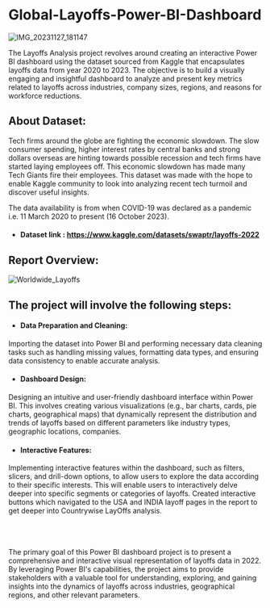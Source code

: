 # Global-Layoffs-Power-BI-Dashboard
![IMG_20231127_181147](https://github.com/salonimeshram13/Global-Layoffs-Power-BI-Dashboard/assets/136232688/b2c9056f-2cd3-47c3-8ac2-61e2b9f10a3b)

The Layoffs Analysis project revolves around creating an interactive Power BI dashboard using the dataset sourced from Kaggle that encapsulates layoffs data from year 2020 to 2023. 
The objective is to build a visually engaging and insightful dashboard to analyze and present key metrics related to layoffs across industries, company sizes, regions, and reasons 
for workforce reductions.


## About Dataset:
Tech firms around the globe are fighting the economic slowdown. The slow consumer spending, higher interest rates by central banks and strong dollars overseas are hinting towards 
possible recession and tech firms have started laying employees off. This economic slowdown has made many Tech Giants fire their employees. 
This dataset was made with the hope to enable Kaggle community to look into analyzing recent tech turmoil and discover useful insights.

The data availability is from when COVID-19 was declared as a pandemic i.e. 11 March 2020 to present (16 October 2023).
- #### Dataset link : https://www.kaggle.com/datasets/swaptr/layoffs-2022

## Report Overview:
![Worldwide_Layoffs](https://github.com/salonimeshram13/Global-Layoffs-Power-BI-Dashboard/assets/136232688/eff15919-1bd4-4acb-ba51-c9cdfccea975)



## The project will involve the following steps:

- #### Data Preparation and Cleaning:
Importing the dataset into Power BI and performing necessary data cleaning tasks such as handling missing values, formatting data types, and ensuring data consistency to enable accurate analysis.

- #### Dashboard Design:
Designing an intuitive and user-friendly dashboard interface within Power BI. This involves creating various visualizations (e.g., bar charts, cards, pie charts, geographical maps) that dynamically represent the distribution and trends of layoffs based on different parameters like industry types, geographic locations, companies.

- #### Interactive Features:
Implementing interactive features within the dashboard, such as filters, slicers, and drill-down options, to allow users to explore the data according to their specific interests. This will enable users to interactively delve deeper into specific segments or categories of layoffs.
Created interactive buttons which navigated to the USA and INDIA layoff pages in the report to get deeper into Countrywise LayOffs analysis.




<br><br><br>The primary goal of this Power BI dashboard project is to present a comprehensive and interactive visual representation of layoffs data in 2022. By leveraging Power BI's capabilities, 
the project aims to provide stakeholders with a valuable tool for understanding, exploring, and 
gaining insights into the dynamics of layoffs across industries, geographical regions, and other relevant parameters.
